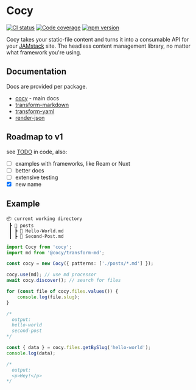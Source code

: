 # Cocy

[![CI status](https://img.shields.io/github/workflow/status/krmax44/cocy/build/main)](https://github.com/krmax44/cocy/actions)
[![Code coverage](https://img.shields.io/codecov/c/github/krmax44/cocy?token=RcYyQnebV1)](https://codecov.io/gh/krmax44/cocy)
[![npm version](https://img.shields.io/npm/v/cocy)](https://www.npmjs.com/package/cocy)

Cocy takes your static-file content and turns it into a consumable API for your [JAMstack](https://jamstack.org) site. The headless content management library, no matter what framework you're using.

## Documentation

Docs are provided per package.

- [cocy](./packages/cocy/README.md) - main docs
- [transform-markdown](./packages/transform-md/README.md)
- [transform-yaml](./packages/transform-yaml/README.md)
- [render-json](./packages/render-json/README.md)

## Roadmap to v1

see [TODO](https://github.com/krmax44/cocy/search?q=TODO) in code, also:

- [ ] examples with frameworks, like Ream or Nuxt
- [ ] better docs
- [ ] extensive testing
- [x] new name

## Example

```
📦 current working directory
 ┣ 📂 posts
 ┃ ┣ 📄 Hello-World.md
 ┃ ┣ 📄 Second-Post.md
```

```ts
import Cocy from 'cocy';
import md from '@cocy/transform-md';

const cocy = new Cocy({ patterns: ['./posts/*.md'] });

cocy.use(md); // use md processor
await cocy.discover(); // search for files

for (const file of cocy.files.values()) {
	console.log(file.slug);
}

/*
  output:
  hello-world
  second-post
*/

const { data } = cocy.files.getBySlug('hello-world');
console.log(data);

/*
  output:
  <p>Hey!</p>
*/
```
